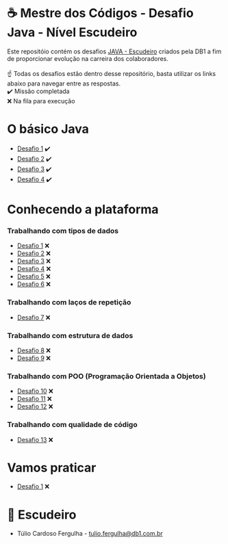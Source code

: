 # ☕ Mestre dos Códigos - Desafio Java - Nível Escudeiro

Este repositóio contém os desafios [JAVA - Escudeiro](https://db1group.github.io/mestre-dos-codigos/#/java) criados pela DB1 a fim de proporcionar evolução na carreira dos colaboradores.
</br>
</br>
☝ Todas os desafios estão dentro desse repositório, basta utilizar os links abaixo para navegar entre as respostas.
</br>
✔️ Missão completada
</br>
❌ Na fila para execução
</br>

# O básico Java

* [Desafio 1](https://github.com/tuliofergulha/java-mdc-escudeiro/blob/main/o-basico-java/desafio-1.md) ✔️
* [Desafio 2](https://github.com/tuliofergulha/java-mdc-escudeiro/blob/main/o-basico-java/desafio-2.md) ✔️
* [Desafio 3](https://github.com/tuliofergulha/java-mdc-escudeiro/blob/main/o-basico-java/desafio-3/desafio-3.md) ✔️
* [Desafio 4](https://github.com/tuliofergulha/java-mdc-escudeiro/tree/main/o-basico-java/desafio-4) ✔️

# Conhecendo a plataforma

### Trabalhando com tipos de dados
* [Desafio 1]() ❌
* [Desafio 2]() ❌
* [Desafio 3]() ❌
* [Desafio 4]() ❌
* [Desafio 5]() ❌
* [Desafio 6]() ❌

### Trabalhando com laços de repetição
* [Desafio 7]() ❌

### Trabalhando com estrutura de dados
* [Desafio 8]() ❌
* [Desafio 9]() ❌

### Trabalhando com POO (Programação Orientada a Objetos)
* [Desafio 10]() ❌
* [Desafio 11]() ❌
* [Desafio 12]() ❌

### Trabalhando com qualidade de código
* [Desafio 13]() ❌

# Vamos praticar
* [Desafio 1]() ❌


# 🔰 Escudeiro 
* Túlio Cardoso Fergulha - <tulio.fergulha@db1.com.br>
